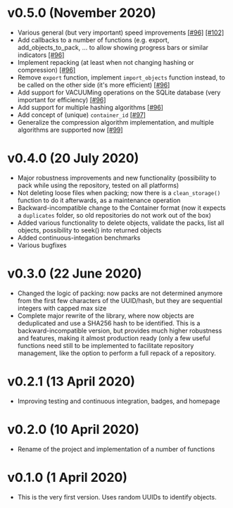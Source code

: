 # v0.5.0 (November 2020)
- Various general (but very important) speed improvements [[#96]](https://github.com/aiidateam/disk-objectstore/pull/96) [[#102]](https://github.com/aiidateam/disk-objectstore/pull/102)
- Add callbacks to a number of functions (e.g. export, add_objects_to_pack, ... to allow showing progress bars or similar indicators [[#96]](https://github.com/aiidateam/disk-objectstore/pull/96)
- Implement repacking (at least when not changing hashing or compression) [[#96]](https://github.com/aiidateam/disk-objectstore/pull/96)
- Remove `export` function, implement `import_objects` function instead, to be called on the other side (it's more efficient) [[#96]](https://github.com/aiidateam/disk-objectstore/pull/96)
- Add support for VACUUMing operations on the SQLite database (very important for efficiency) [[#96]](https://github.com/aiidateam/disk-objectstore/pull/96)
- Add support for multiple hashing algorithms [[#96]](https://github.com/aiidateam/disk-objectstore/pull/96)
- Add concept of (unique) `container_id` [[#97]](https://github.com/aiidateam/disk-objectstore/pull/97)
- Generalize the compression algorithm implementation, and multiple algorithms are supported now [[#99]](https://github.com/aiidateam/disk-objectstore/pull/99)

# v0.4.0 (20 July 2020)
- Major robustness improvements and new functionality (possibility to pack while using the repository, tested on all platforms)
- Not deleting loose files when packing; now there is a `clean_storage()` function to do it afterwards, as a maintenance operation
- Backward-incompatible change to the Container format (now it expects a `duplicates` folder, so old repositories do not work out of the box)
- Added various functionality to delete objects, validate the packs, list all objects, possibility to seek() into returned objects
- Added continuous-integation benchmarks
- Various bugfixes

# v0.3.0 (22 June 2020)
- Changed the logic of packing: now packs are not determined anymore from the first few characters of the UUID/hash, but they are sequential integers with capped max size
- Complete major rewrite of the library, where now objects are deduplicated and use a SHA256 hash to be identified. This is a backward-incompatible version, but provides much higher robustness and features, making it almost production ready (only a few useful functions need still to be implemented to facilitate repository management, like the option to perform a full repack of a repository.

# v0.2.1 (13 April 2020)
- Improving testing and continuous integration, badges, and homepage

# v0.2.0 (10 April 2020)
- Rename of the project and implementation of a number of functions

# v0.1.0 (1 April 2020)
- This is the very first version. Uses random UUIDs to identify objects.

